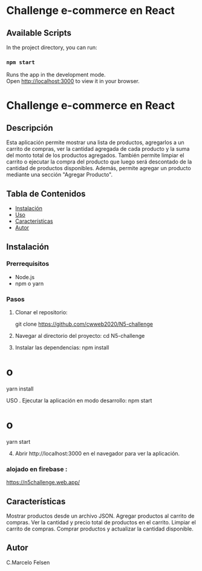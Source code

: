 # Challenge e-commerce en React

## Available Scripts

In the project directory, you can run:

### `npm start`

Runs the app in the development mode.\
Open [http://localhost:3000](http://localhost:3000) to view it in your browser.

# Challenge e-commerce en React

## Descripción

Esta aplicación permite mostrar una lista de productos, agregarlos a un carrito de compras, ver la cantidad agregada de cada producto y la suma del monto total de los productos agregados. También permite limpiar el carrito o ejecutar la compra del producto que luego será descontado de la cantidad de productos disponibles. Además, permite agregar un producto mediante una sección "Agregar Producto".

## Tabla de Contenidos

- [Instalación](#instalación)
- [Uso](#uso)
- [Características](#características)
- [Autor](#autor)

## Instalación

### Prerrequisitos

- Node.js
- npm o yarn

### Pasos

1. Clonar el repositorio:

   git clone https://github.com/cwweb2020/N5-challenge

2. Navegar al directorio del proyecto:
   cd N5-challenge

3. Instalar las dependencias:
   npm install

# o

yarn install

USO . Ejecutar la aplicación en modo desarrollo:
npm start

# o

yarn start

4. Abrir http://localhost:3000 en el navegador para ver la aplicación.

### alojado en firebase :

https://n5challenge.web.app/

## Características

Mostrar productos desde un archivo JSON.
Agregar productos al carrito de compras.
Ver la cantidad y precio total de productos en el carrito.
Limpiar el carrito de compras.
Comprar productos y actualizar la cantidad disponible.

## Autor

C.Marcelo Felsen
